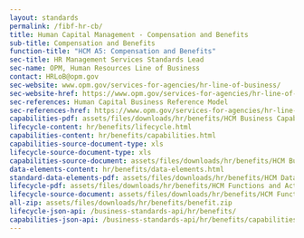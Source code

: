 ```yaml
---
layout: standards
permalink: /fibf-hr-cb/
title: Human Capital Management - Compensation and Benefits
sub-title: Compensation and Benefits
function-title: "HCM A5: Compensation and Benefits"
sec-title: HR Management Services Standards Lead
sec-name: OPM, Human Resources Line of Business
contact: HRLoB@opm.gov
sec-website: www.opm.gov/services-for-agencies/hr-line-of-business/
sec-website-href: https://www.opm.gov/services-for-agencies/hr-line-of-business/
sec-references: Human Capital Business Reference Model
sec-references-href: https://www.opm.gov/services-for-agencies/hr-line-of-business/hc-business-reference-model/
capabilities-pdf: assets/files/downloads/hr/benefits/HCM Business Capabilities_A5 (Compensation and Benefits).xlsx
lifecycle-content: hr/benefits/lifecycle.html
capabilities-content: hr/benefits/capabilities.html
capabilities-source-document-type: xls
lifecycle-source-document-type: xls
capabilities-source-document: assets/files/downloads/hr/benefits/HCM Business Capabilities_A5 (Compensation and Benefits).xlsx
data-elements-content: hr/benefits/data-elements.html
standard-data-elements-pdf: assets/files/downloads/hr/benefits/HCM Data Elements_A5 (Compensation and Benefits).xlsx
lifecycle-pdf: assets/files/downloads/hr/benefits/HCM Functions and Activities_A5 (Compensation and Benefits).xlsx
lifecycle-source-document: assets/files/downloads/hr/benefits/HCM Functions and Activities_A5 (Compensation and Benefits).xlsx
all-zip: assets/files/downloads/hr/benefits/benefit.zip
lifecycle-json-api: /business-standards-api/hr/benefits/
capabilities-json-api: /business-standards-api/hr/benefits/capabilities
---
```

